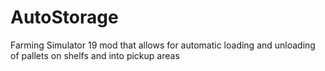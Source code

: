 # AutoStorage
Farming Simulator 19 mod that allows for automatic loading and unloading of pallets on shelfs and into pickup areas
